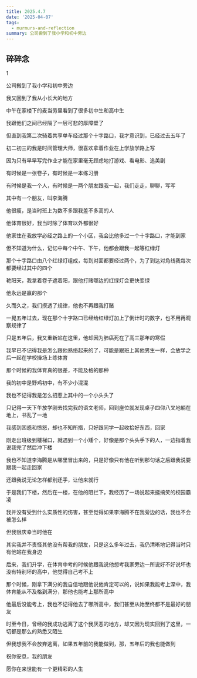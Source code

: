 ```yaml
---
title: 2025.4.7
date: '2025-04-07'
tags:
  - murmurs-and-reflection
summary: 公司搬到了我小学和初中旁边
---
```

## 碎碎念
1

公司搬到了我小学和初中旁边

我又回到了我从小长大的地方

中午在家楼下的麦当劳里看到了很多初中生和高中生

我跟他们之间已经隔了一层可悲的厚障壁了

但直到我第二次骑着共享单车经过那个十字路口，我才意识到，已经过去五年了

初二初三的我是时间管理大师，很喜欢拿着作业在上学放学路上写

因为只有早早写完作业才能在家里毫无顾虑地打游戏、看电影、追美剧

有时候是一张卷子，有时候是一本练习册

有时候是我一个人，有时候是一两个朋友跟我一起，我们走走，聊聊，写写

其中有一个朋友，叫李海腾

他很瘦，是当时班上为数不多跟我差不多高的人

他体育很好，我当时除了体育以外都很好

他家住在我放学必经之路上的一个小区，我会比他多过一个十字路口，才能到家

但不知道为什么，记忆中每个中午、下午，他都会跟我一起等红绿灯

那个十字路口由八个红绿灯组成，每到对面都要经过两个，为了到达对角线我每次都要经过其中的四个

艳阳天，我拿着卷子遮着阳，跟他打赌哪边的红绿灯会更快变绿

他永远是赢的那个

久而久之，我们摸透了规律，他也不再跟我打赌

一晃五年过去，现在那个十字路口已经给红绿灯加上了倒计时的数字，也不用再观察规律了

只是五年后，我又重新站在这里，他却因为肺癌死在了高三那年的寒假

我早已不记得我是怎么跟他熟络起来的了，可能是跟班上其他男生一样，会放学之后一起在学校操场上练体育

那个时候的我体育真的很差，不能及格的那种

我的初中是野鸡初中，有不少小混混

我也不记得我是怎么招惹上其中的一个小头头了

只记得一天下午放学刚去找完我的语文老师，回到座位就发现桌子四仰八叉地躺在地上，书乱了一地

我感到困惑和愤怒，却也不知所措，只好跟同学一起收拾好东西，回家

刚走出班级到楼梯口，就遇到一个小矮个，好像是那个头头手下的人，一边指着我说我完了然后冲下楼

我也不知道李海腾是从哪里冒出来的，只是好像只有他在听到那句话之后跟我说要跟我一起走回家

还跟我说无论怎样都别还手，让他来就行

于是我们下楼，然后在一楼，在他的阻拦下，我经历了一场说起来挺搞笑的校园霸凌

我并没有受到什么实质性的伤害，甚至觉得如果李海腾不在我旁边的话，我也不会被怎么样

但我很庆幸当时他在

其实我并不责怪其他没有帮我的朋友，只是这么多年过去，我仍清晰地记得当时只有他站在我身边

后来，我们升学，在体育中考的时候他跟我说他想考我家旁边一所说好不好说坏也没有特别坏的高中，他觉得自己考不上

那个时候，刚拿下满分的我自信地跟他说他肯定可以的，说如果我能考上深中，我体育能从不及格到满分，那他也能考上那所高中

他最后没能考上，我也不记得他去了哪所高中，我们甚至从始至终都不是最好的朋友

时至今日，曾经的我成功逃离了这个我厌恶的地方，却又因为现实回到了这里，一切都是那么的熟悉又陌生

但我想我不会放弃逃离，如果五年前的我能做到，那，五年后的我也能做到

祝你安息，我的朋友

愿你在来世能有一个更精彩的人生
